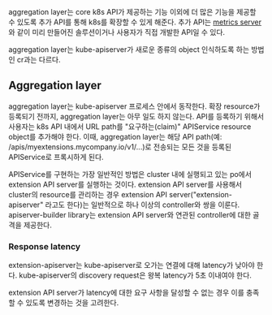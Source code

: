 aggregation layer는 core k8s API가 제공하는 기능 이외에 더 많은 기능을 제공할 수 있도록 추가 API를 통해 k8s를 확장할 수 있게 해준다. 추가 API는 [metrics server](https://github.com/kubernetes-sigs/metrics-server)와 같이 미리 만들어진 솔루션이거나 사용자가 직접 개발한 API일 수 있다.

aggregation layer는 kube-apiserver가 새로운 종류의 object 인식하도록 하는 방법인 cr과는 다르다.

## Aggregation layer
aggregation layer는 kube-apiserver 프로세스 안에서 동작한다. 확장 resource가 등록되기 전까지, aggregation layer는 아무 일도 하지 않는다. API를 등록하기 위해서 사용자는 k8s API 내에서 URL path를 "요구하는(claim)" APIService resource object를 추가해야 한다. 이때, aggregation layer는 해당 API path(예: /apis/myextensions.mycompany.io/v1/...)로 전송되는 모든 것을 등록된 APIService로 프록시하게 된다.

APIService를 구현하는 가장 일반적인 방법은 cluster 내에 실행되고 있는 po에서 extension API server를 실행하는 것이다. extension API server를 사용해서 cluster의 resource를 관리하는 경우 extension API server("extension-apiserver" 라고도 한다)는 일반적으로 하나 이상의 controller와 쌍을 이룬다. apiserver-builder library는 extension API server와 연관된 controller에 대한 골격을 제공한다.

### Response latency
extension-apiserver는 kube-apiserver로 오가는 연결에 대해 latency가 낮아야 한다. kube-apiserver의 discovery request은 왕복 latency가 5초 이내여야 한다.

extension API server가 latency에 대한 요구 사항을 달성할 수 없는 경우 이를 충족할 수 있도록 변경하는 것을 고려한다.